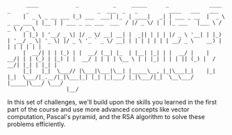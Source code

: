 
          ____            _           _     _____      _             ____            _     _                      _  ___  _   _          ____   ___   ___  
         |  _ \ _ __ ___ (_) ___  ___| |_  | ____|   _| | ___ _ __  |  _ \ _ __ ___ | |__ | | ___ _ __ ___  ___  / |/ _ \/ | | |_ ___   |___ \ / _ \ / _ \ 
         | |_) | '__/ _ \| |/ _ \/ __| __| |  _|| | | | |/ _ \ '__| | |_) | '__/ _ \| '_ \| |/ _ \ '_ ` _ \/ __| | | | | | | | __/ _ \    __) | | | | | | |
         |  __/| | | (_) | |  __/ (__| |_  | |__| |_| | |  __/ |    |  __/| | | (_) | |_) | |  __/ | | | | \__ \ | | |_| | | | || (_) |  / __/| |_| | |_| |
         |_|   |_|  \___// |\___|\___|\__| |_____\__,_|_|\___|_|    |_|   |_|  \___/|_.__/|_|\___|_| |_| |_|___/ |_|\___/|_|  \__\___/  |_____|\___/ \___/ 
                       |__/                                                                                                                                
                       
In this set of challenges, we'll build upon the skills you learned in the first part of the course and use more advanced concepts like vector computation, 
Pascal's pyramid, and the RSA algorithm to solve these problems efficiently.
